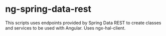# ng-spring-data-rest
This scripts uses endpoints provided by Spring Data REST to create classes and services to be used with Angular. Uses ngx-hal-client.
